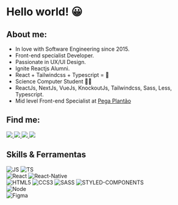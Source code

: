 # Hello world! 😀

## About me:

- In love with Software Engineering since 2015.
- Front-end specialist Developer.
- Passionate in UX/UI Design.
- Ignite Reactjs Alumni.
- React + Tailwindcss + Typescript = 💜
- Science Computer Student 👨‍🎓
- ReactJs, NextJs, VueJs, KnockoutJs, Tailwindcss, Sass, Less, Typescript.
- Mid level Front-end Specialist at <a href="https://pegaplantao.com.br" target="_blank">Pega Plantão</a>

## Find me:
<p align='left'>
    <a href="https://www.linkedin.com/in/gustavo-da-silva-gomes-0b3b00194/" target=”_blank”>
        <img src="https://img.shields.io/badge/linkedin-%230077B5.svg?&style=for-the-badge&logo=linkedin&logoColor=white" />
    </a>
    <a href="https://www.instagram.com/_code.art/" target=”_blank”>
    ​   <img src="https://img.shields.io/badge/instagram-%23E4405F.svg?&style=for-the-badge&logo=instagram&logoColor=white" />
    </a>
    <a href="https://code-art.dev" target=”_blank”>
    ​   <img src="https://img.shields.io/badge/-MEU PORTFOLIO-blue?style=for-the-badge&logo=google&logoColor=white" />
    </a>
    <a href="mailto:gustavosgdev@outlook.com" target=”_blank”>
    ​   <img src="https://img.shields.io/badge/Meu email-D14836?style=for-the-badge&logo=gmail&logoColor=white" />
    </a>
</p>

## Skills & Ferramentas

<p align='left'>

![JS](https://img.shields.io/badge/JavaScript-F7DF1E?style=for-the-badge&logo=javascript&logoColor=black)
![TS](https://img.shields.io/badge/TypeScript-007ACC?style=for-the-badge&logo=typescript&logoColor=white)</br>
![React](https://img.shields.io/badge/React-20232A?style=for-the-badge&logo=react&logoColor=61DAFB)
![React-Native](https://img.shields.io/badge/React_Native-20232A?style=for-the-badge&logo=react&logoColor=61DAFB)
</br>
![HTML5](https://img.shields.io/badge/HTML5-E34F26?style=for-the-badge&logo=html5&logoColor=white)
![CCS3](https://img.shields.io/badge/CSS3-1572B6?style=for-the-badge&logo=css3&logoColor=white)
![SASS](https://img.shields.io/badge/Sass-CC6699?style=for-the-badge&logo=sass&logoColor=white)
![STYLED-COMPONENTS](https://img.shields.io/badge/styled--components-DB7093?style=for-the-badge&logo=styled-components&logoColor=white)
</br>
![Node](https://img.shields.io/badge/Node.js-339933?style=for-the-badge&logo=nodedotjs&logoColor=white)
</br>
![Figma](https://img.shields.io/badge/Figma-F24E1E?style=for-the-badge&logo=figma&logoColor=white)
</p>
